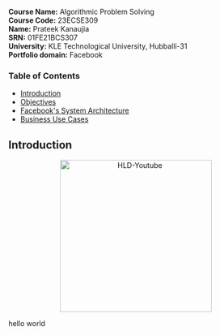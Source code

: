 **Course Name:** Algorithmic Problem Solving  
**Course Code:** 23ECSE309  
**Name:** Prateek Kanaujia  
**SRN:** 01FE21BCS307   
**University:** KLE Technological University, Hubballi-31  
**Portfolio domain:** Facebook  

### Table of Contents
- [Introduction](#introduction)
- [Objectives](#objectives)
- [Facebook's System Architecture](#architecture-of-the-facebook)
- [Business Use Cases](#business-use-cases)

## Introduction
<p align="center">
  <img src="C:\APS2\Prateek.github.io\Image" width="300" alt="HLD-Youtube">
</p>

hello world
